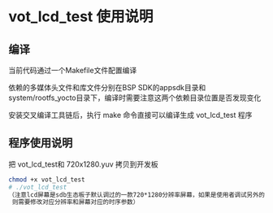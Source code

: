 # vot_lcd_test 使用说明

## 编译

当前代码通过一个Makefile文件配置编译

依赖的多媒体头文件和库文件分别在BSP SDK的appsdk目录和system/rootfs_yocto目录下，编译时需要注意这两个依赖目录位置是否发现变化

安装交叉编译工具链后，执行 make 命令直接可以编译生成 vot_lcd_test 程序



## 程序使用说明

把 vot_lcd_test和 720x1280.yuv 拷贝到开发板

```bash
chmod +x vot_lcd_test
# ./vot_lcd_test
（注意lcd屏幕是sdb生态板子默认调过的一款720*1280分辨率屏幕，如果是使用者调试另外的屏幕，
 则需要修改对应分辨率和屏幕对应的时序参数）

